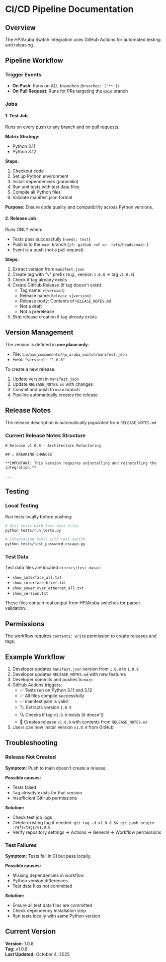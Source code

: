 # CI/CD Pipeline Documentation

## Overview

The HP/Aruba Switch integration uses GitHub Actions for automated testing and releasing.

## Pipeline Workflow

### Trigger Events

- **On Push**: Runs on ALL branches (`branches: ['**']`)
- **On Pull Request**: Runs for PRs targeting the `main` branch

### Jobs

#### 1. Test Job

Runs on every push to any branch and on pull requests.

**Matrix Strategy:**
- Python 3.11
- Python 3.12

**Steps:**
1. Checkout code
2. Set up Python environment
3. Install dependencies (paramiko)
4. Run unit tests with test data files
5. Compile all Python files
6. Validate manifest.json format

**Purpose:** Ensure code quality and compatibility across Python versions.

#### 2. Release Job

Runs ONLY when:
- Tests pass successfully (`needs: test`)
- Push is to the `main` branch (`if: github.ref == 'refs/heads/main'`)
- Event is a push (not a pull request)

**Steps:**
1. Extract version from `manifest.json`
2. Create tag with "v" prefix (e.g., version `1.0.8` → tag `v1.0.8`)
3. Check if tag already exists
4. Create GitHub Release (if tag doesn't exist):
   - Tag name: `v{version}`
   - Release name: `Release v{version}`
   - Release body: Contents of `RELEASE_NOTES.md`
   - Not a draft
   - Not a prerelease
5. Skip release creation if tag already exists

## Version Management

The version is defined in **one place only**:
- File: `custom_components/hp_aruba_switch/manifest.json`
- Field: `"version": "1.0.8"`

To create a new release:
1. Update version in `manifest.json`
2. Update `RELEASE_NOTES.md` with changes
3. Commit and push to `main` branch
4. Pipeline automatically creates the release

## Release Notes

The release description is automatically populated from `RELEASE_NOTES.md`.

### Current Release Notes Structure

```
# Release v1.0.8 - Architecture Refactoring

## ⚠️ BREAKING CHANGES

**IMPORTANT: This version requires uninstalling and reinstalling the integration.**

...
```

## Testing

### Local Testing

Run tests locally before pushing:

```bash
# Unit tests with test data files
python tests/run_tests.py

# Integration tests with real switch
python tests/test_password_escape.py
```

### Test Data

Test data files are located in `tests/test_data/`:
- `show_interface_all.txt`
- `show_interface_brief.txt`
- `show_power_over_ethernet_all.txt`
- `show_version.txt`

These files contain real output from HP/Aruba switches for parser validation.

## Permissions

The workflow requires `contents: write` permission to create releases and tags.

## Example Workflow

1. Developer updates `manifest.json` version from `1.0.8` to `1.0.9`
2. Developer updates `RELEASE_NOTES.md` with new features
3. Developer commits and pushes to `main`
4. GitHub Actions triggers:
   - ✅ Tests run on Python 3.11 and 3.12
   - ✅ All files compile successfully
   - ✅ manifest.json is valid
   - 🏷️ Extracts version `1.0.9`
   - 🔍 Checks if tag `v1.0.9` exists (it doesn't)
   - 🎉 Creates release `v1.0.9` with contents from `RELEASE_NOTES.md`
5. Users can now install version `v1.0.9` from GitHub

## Troubleshooting

### Release Not Created

**Symptom:** Push to main doesn't create a release.

**Possible causes:**
- Tests failed
- Tag already exists for that version
- Insufficient GitHub permissions

**Solution:** 
- Check test job logs
- Delete existing tag if needed: `git tag -d v1.0.8 && git push origin :refs/tags/v1.0.8`
- Verify repository settings → Actions → General → Workflow permissions

### Test Failures

**Symptom:** Tests fail in CI but pass locally.

**Possible causes:**
- Missing dependencies in workflow
- Python version differences
- Test data files not committed

**Solution:**
- Ensure all test data files are committed
- Check dependency installation step
- Run tests locally with same Python version

## Current Version

**Version:** 1.0.8  
**Tag:** v1.0.8  
**Last Updated:** October 4, 2025

